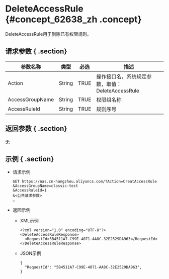 # DeleteAccessRule {#concept_62638_zh .concept}

DeleteAccessRule用于删除已有权限规则。

## 请求参数 { .section}

|参数名称|类型|必选|描述|
|----|--|--|--|
|Action|String|TRUE|操作接口名，系统规定参数，取值：DeleteAccessRule|
|AccessGroupName|String|TRUE|权限组名称|
|AccessRuleId|String|TRUE|规则序号|

## 返回参数 { .section}

无

## 示例 { .section}

-   请求示例

    ```language-shell
    GET https://nas.cn-hangzhou.aliyuncs.com/?Action=CreatAccessRule
    &AccessGroupName=classic-test
    &AccessRuleId=1
    &<公共请求参数>
    …
    
    ```

-   返回示例
    -   XML示例

        ```language-xml
        <?xml version="1.0" encoding="UTF-8"?>
        <DeleteAccessRuleResponse>
          <RequestId>5B4511A7-C99E-4071-AA8C-32E2529DA963</RequestId>
        </DeleteAccessRuleResponse>
        
        ```

    -   JSON示例

        ```language-json
        {
          "RequestId": "5B4511A7-C99E-4071-AA8C-32E2529DA963",
        }
        
        ```


